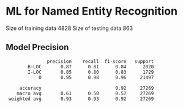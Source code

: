 # ML for Named Entity Recognition

Size of training data  4828
Size of testing data  863

## Model Precision
                   precision    recall  f1-score   support
            B-LOC       0.87      0.81      0.84      2020
            I-LOC       0.85      0.80      0.83      1729
                O       0.95      0.98      0.96     21497

         accuracy                           0.92     27269
        macro avg       0.61      0.50      0.57     27269
     weighted avg       0.93      0.93      0.92     27269